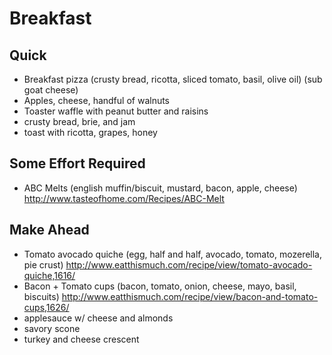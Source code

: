 # Breakfast

## Quick
* Breakfast pizza (crusty bread, ricotta, sliced tomato, basil, olive oil) (sub goat cheese)
* Apples, cheese, handful of walnuts
* Toaster waffle with peanut butter and raisins
* crusty bread, brie, and jam
* toast with ricotta, grapes, honey

## Some Effort Required
* ABC Melts (english muffin/biscuit, mustard, bacon, apple, cheese) http://www.tasteofhome.com/Recipes/ABC-Melt


## Make Ahead
* Tomato avocado quiche (egg, half and half, avocado, tomato, mozerella, pie crust) http://www.eatthismuch.com/recipe/view/tomato-avocado-quiche,1616/
* Bacon + Tomato cups (bacon, tomato, onion, cheese, mayo, basil, biscuits) http://www.eatthismuch.com/recipe/view/bacon-and-tomato-cups,1626/
* applesauce w/ cheese and almonds
* savory scone
* turkey and cheese crescent